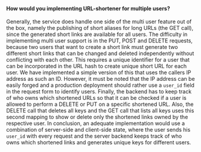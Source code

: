 #### How would you implementing URL-shortener for multiple users?

Generally, the service does handle one side of the multi user feature out of the box, namely the publishing of short aliases for long URLs (the GET call), since the generated short links are available for all users. The difficulty in implementing multi user support is in the PUT, POST and DELETE requests, because two users that want to create a short link must generate two different short links that can be changed and deleted independently without conflicting with each other. This requires a unique identifier for a user that can be incorporated in the URL hash to create unique short URL for each user. We have implemented a simple version of this that uses the callers IP address as such an ID. However, it must be noted that the IP address can be easily forged and a production deployment should rather use a `user_id` field in the request form to identify users. Finally, the backend has to keep track of who owns which shortened URLs so that it can be checked if a user is allowed to perform a DELETE or PUT on a specific shortened URL. Also, the DELETE call that deletes all keys and the GET call that lists all keys uses this second mapping to show or delete only the shortened links owned by the respective user. In conclusion, an adequate implementation would use a combination of server-side and client-side state, where the user sends his `user_id` with every request and the server backend keeps track of who owns which shortened links and generates unique keys for different users.
